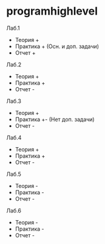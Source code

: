# programhighlevel

Лаб.1
  - Теория +
  - Практика + (Осн. и доп. задачи)
  - Отчет +

Лаб.2
  - Теория +
  - Практика +
  - Отчет -

Лаб.3
  - Теория +
  - Практика +- (Нет доп. задачи)
  - Отчет -

Лаб.4
  - Теория +
  - Практика +
  - Отчет -

Лаб.5
  - Теория -
  - Практика -
  - Отчет -

Лаб.6
  - Теория -
  - Практика -
  - Отчет -
